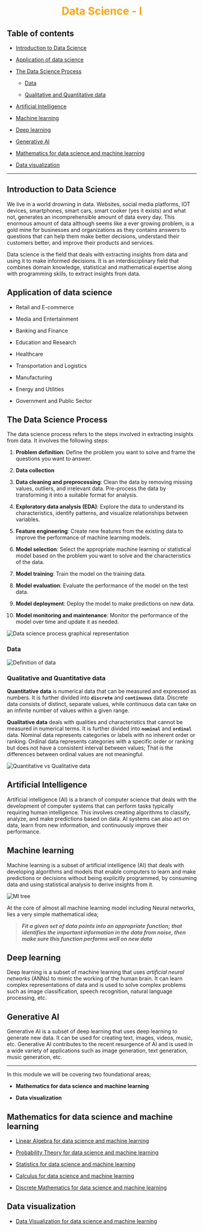 <h1 align="center" style="color: orange"> Data Science - I </h1>

## Table of contents

- [Introduction to Data Science](#introduction-to-data-science)

- [Application of data science](#application-of-data-science)

- [The Data Science Process](#the-data-science-process)
    - [Data](#data)
    
    - [Qualitative and Quantitative data](#qualitative-and-quantitative-data)

- [Artificial Intelligence](#artificial-intelligence)

- [Machine learning](#machine-learning)

- [Deep learning](#deep-learning)

- [Generative AI](#generative-ai)

- [Mathematics for data science and machine learning](#mathematics-for-data-science-and-machine-learning)
    
- [Data visualization](#data-visualization)

---

## Introduction to Data Science

We live in a world drowning in data. Websites, social media platforms, IOT devices,  smartphones, smart cars, smart cooker (yes it exists) and what not, generates an incomprehensible amount of data every day. This enormous amount of data although seems like a ever growing problem, is a gold mine for businesses and organizations as they contains answers to questions that can help them make better decisions, understand their customers better, and improve their products and services.

Data science is the field that deals with extracting insights from data and using it to make informed decisions. It is an interdisciplinary field that combines domain knowledge, statistical and mathematical expertise along with programming skills, to extract insights from data.

## Application of data science

- Retail and E-commerce

- Media and Entertainment

- Banking and Finance

- Education and Research

- Healthcare

- Transportation and Logistics

- Manufacturing

- Energy and Utilities

- Government and Public Sector

## The Data Science Process

The data science process refers to the steps involved in extracting insights from data. It involves the following steps:

1. **Problem definition**: Define the problem you want to solve and frame the questions you want to answer.

2. **Data collection**

3. **Data cleaning and preprocessing**: Clean the data by removing missing values, outliers, and irrelevant data. Pre-process the data by transforming it into a suitable format for analysis.

4. **Exploratory data analysis (EDA)**: Explore the data to understand its characteristics, identify patterns, and visualize relationships between variables.

5. **Feature engineering**: Create new features from the existing data to improve the performance of machine learning models.

6. **Model selection**: Select the appropriate machine learning or statistical model based on the problem you want to solve and the characteristics of the data.

7. **Model training**: Train the model on the training data.

8. **Model evaluation**: Evaluate the performance of the model on the test data.

9. **Model deployment**: Deploy the model to make predictions on new data.

10. **Model monitoring and maintenance**: Monitor the performance of the model over time and update it as needed.

![Data science process graphical representation](./img/Data_science_process.png)

### Data

![Definition of data](./img/data_def.png)

### Qualitative and Quantitative data

**Quantitative data** is numerical data that can be measured and expressed as numbers. It is further divided into **`discrete`** and **`continuous`** data. Discrete data consists of distinct, separate values, while continuous data  can take on an infinite number of values within a given range.

**Qualitative data** deals with qualities and characteristics that cannot be measured in numerical terms. It is further divided into **`nominal`** and **`ordinal`** data. Nominal data represents categories or labels with no inherent order or ranking. Ordinal data represents categories with a specific order or ranking but does not have a consistent interval between values; That is the differences between ordinal values are not meaningful. 

![Quantitative vs Qualitative data](./img/Types_of_data.png)

## Artificial Intelligence

Artificial intelligence (AI) is a branch of computer science that deals with the development of computer systems that can perform tasks typically requiring human intelligence. This involves creating algorithms to classify, analyze, and make predictions based on data. AI systems can also act on data, learn from new information, and continuously improve their performance.

## Machine learning

Machine learning is a subset of artificial intelligence (AI) that deals with developing algorithms and models that enable computers to learn and make predictions or decisions without being explicitly programmed, by consuming data and using statistical analysis to derive insights from it. 

![Ml tree](./img/ml_tree.png)

At the core of almost all machine learning model including Neural networks, lies a very simple mathematical idea; 

> **_Fit a given set of data points into an appropriate function; that identifies the important information in the data from noise, then make sure this function performs well on new data_**

## Deep learning

Deep learning is a subset of machine learning that uses _artificial neural networks_ (ANNs) to mimic the working of the human brain. It can learn complex representations of data and is used to solve complex problems such as image classification, speech recognition, natural language processing, etc.

## Generative AI

Generative AI is a subset of deep learning that uses deep learning to generate new data. It can be used for creating text,  images, videos, music, etc. Generative AI contributes to the recent resurgence of AI and is used in a wide variety of applications such as image generation, text generation, music generation, etc.

--- 

In this module we will be covering two foundational areas;

- **Mathematics for data science and machine learning**

- **Data visualization** 


## Mathematics for data science and machine learning

- [Linear Algebra for data science and machine learning](./Linear_algebra.md)

- [Probability Theory for data science and machine learning](./Probability.md)

- [Statistics for data science and machine learning](./Statistics.md)

- [Calculus for data science and machine learning](./Calculus.md)

- [Discrete Mathematics for data science and machine learning](./Discrete_Mathematics.md)

## Data visualization

- [Data Visualization for data science and machine learning](./Data_visualization.md)
